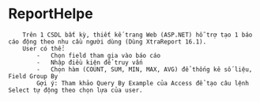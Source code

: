 # ReportHelpe
		Trên 1 CSDL bất kỳ, thiết kế trang Web (ASP.NET) hỗ trợ tạo 1 báo cáo động theo nhu cầu người dùng (Dùng XtraReport 16.1). 
		User có thể:
			-	Chọn field tham gia vào báo cáo
			-	Nhập điều kiện để truy vấn
			-	Chọn hàm (COUNT, SUM, MIN, MAX, AVG) để thống kê số liệu, Field Group By
			Gợi ý: Tham khảo Query By Example của Access để tạo câu lệnh Select tự động theo chọn lựa của user.
